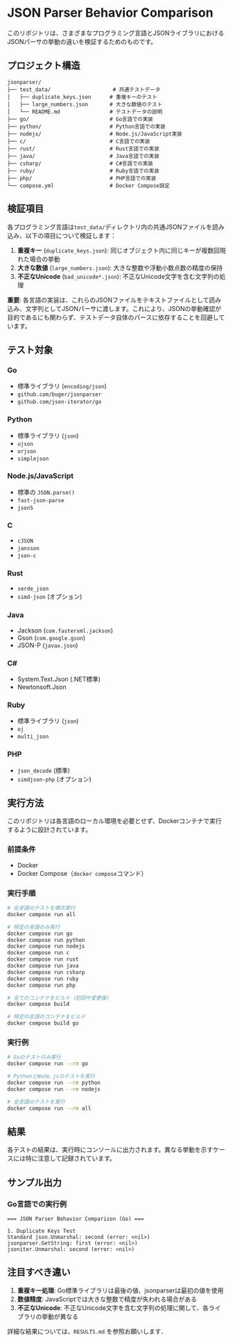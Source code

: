 # JSON Parser Behavior Comparison

このリポジトリは、さまざまなプログラミング言語とJSONライブラリにおけるJSONパーサの挙動の違いを検証するためのものです。

## プロジェクト構造

```
jsonparser/
├── test_data/                    # 共通テストデータ
│   ├── duplicate_keys.json      # 重複キーのテスト
│   ├── large_numbers.json       # 大きな数値のテスト
│   └── README.md                # テストデータの説明
├── go/                          # Go言語での実装
├── python/                      # Python言語での実装
├── nodejs/                      # Node.js/JavaScript実装
├── c/                           # C言語での実装
├── rust/                        # Rust言語での実装
├── java/                        # Java言語での実装
├── csharp/                      # C#言語での実装
├── ruby/                        # Ruby言語での実装
├── php/                         # PHP言語での実装
└── compose.yml                  # Docker Compose設定
```

## 検証項目

各プログラミング言語は`test_data/`ディレクトリ内の共通JSONファイルを読み込み、以下の項目について検証します：

1. **重複キー** (`duplicate_keys.json`): 同じオブジェクト内に同じキーが複数回現れた場合の挙動
2. **大きな数値** (`large_numbers.json`): 大きな整数や浮動小数点数の精度の保持
3. **不正なUnicode** (`bad_unicode*.json`): 不正なUnicode文字を含む文字列の処理

**重要**: 各言語の実装は、これらのJSONファイルをテキストファイルとして読み込み、文字列としてJSONパーサに渡します。これにより、JSONの挙動確認が目的であるにも関わらず、テストデータ自体のパースに依存することを回避しています。

## テスト対象

### Go
- 標準ライブラリ (`encoding/json`)
- `github.com/buger/jsonparser`
- `github.com/json-iterator/go`

### Python
- 標準ライブラリ (`json`)
- `ujson`
- `orjson`
- `simplejson`

### Node.js/JavaScript
- 標準の `JSON.parse()`
- `fast-json-parse`
- `json5`

### C
- `cJSON`
- `jansson`
- `json-c`

### Rust
- `serde_json`
- `simd-json` (オプション)

### Java
- Jackson (`com.fasterxml.jackson`)
- Gson (`com.google.gson`)
- JSON-P (`javax.json`)

### C#
- System.Text.Json (.NET標準)
- Newtonsoft.Json

### Ruby
- 標準ライブラリ (`json`)
- `oj`
- `multi_json`

### PHP
- `json_decode` (標準)
- `simdjson-php` (オプション)

## 実行方法

このリポジトリは各言語のローカル環境を必要とせず、Dockerコンテナで実行するように設計されています。

### 前提条件

- Docker
- Docker Compose（`docker compose`コマンド）

### 実行手順

```bash
# 全言語のテストを順次実行
docker compose run all

# 特定の言語のみ実行
docker compose run go
docker compose run python
docker compose run nodejs
docker compose run c
docker compose run rust
docker compose run java
docker compose run csharp
docker compose run ruby
docker compose run php

# 全てのコンテナをビルド（初回や変更後）
docker compose build

# 特定の言語のコンテナをビルド
docker compose build go
```

### 実行例

```bash
# Goのテストのみ実行
docker compose run --rm go

# PythonとNode.jsのテストを実行
docker compose run --rm python
docker compose run --rm nodejs

# 全言語のテストを実行
docker compose run --rm all
```

## 結果

各テストの結果は、実行時にコンソールに出力されます。異なる挙動を示すケースには特に注意して記録されています。

## サンプル出力

### Go言語での実行例
```
=== JSON Parser Behavior Comparison (Go) ===

1. Duplicate Keys Test
Standard json.Unmarshal: second (error: <nil>)
jsonparser.GetString: first (error: <nil>)
jsoniter.Unmarshal: second (error: <nil>)
```

## 注目すべき違い

1. **重複キー処理**: Go標準ライブラリは最後の値、jsonparserは最初の値を使用
2. **数値精度**: JavaScriptでは大きな整数で精度が失われる場合がある
3. **不正なUnicode**: 不正なUnicode文字を含む文字列の処理に関して、各ライブラリの挙動が異なる

詳細な結果については、`RESULTS.md` を参照お願いします．
